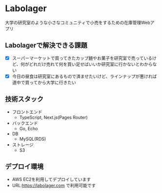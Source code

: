 # Labolager
大学の研究室のような小さなコミュニティで小売をするための在庫管理Webアプリ

## Labolagerで解決できる課題
- [x] スーパーマーケットで買ってきたカップ麺やお菓子を研究室で売っているけど、何がどれだけ売れて何を買い足せばいいか研究室に行かないとわからない
- [x] 今日の昼食は研究室にあるもので済ませたいけど、ラインナップが悪ければ道中で買ってから大学に行きたい

## 技術スタック
- フロントエンド
  - TypeScript, Next.js(Pages Router)
- バックエンド
  - Go, Echo
- DB
  - MySQL(RDS)
- ストレージ
  - S3

## デプロイ環境
- AWS EC2を利用してデプロイしています
- URL:https://labolager.com で利用可能です
